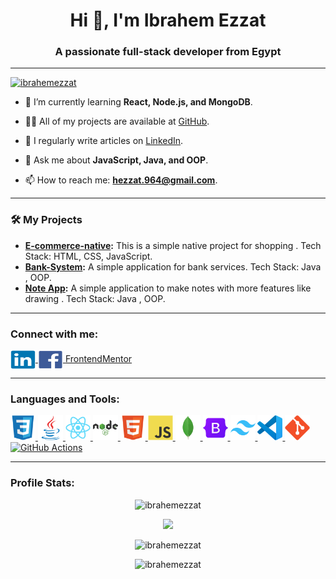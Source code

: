 <h1 align="center">Hi 👋, I'm Ibrahem Ezzat</h1>
<h3 align="center">A passionate full-stack developer from Egypt</h3>

<hr>

<p align="left"> 
  <a href="https://www.linkedin.com/in/ibrahim-ezzat-4b21a8234/" target="blank">
    <img src="https://img.shields.io/twitter/follow/ibrahemezzat?logo=linkedin&style=for-the-badge" alt="ibrahemezzat" />
  </a> 
</p>

- 🌱 I’m currently learning **React, Node.js, and MongoDB**.

- 👨‍💻 All of my projects are available at [GitHub](https://github.com/HemaEzzat123).

- 📝 I regularly write articles on [LinkedIn](https://www.linkedin.com/in/ibrahim-ezzat-4b21a8234/).

- 💬 Ask me about **JavaScript, Java, and OOP**.

- 📫 How to reach me: **hezzat.964@gmail.com**.

---
### 🛠️ My Projects

- **[E-commerce-native](https://github.com/HemaEzzat123/E-commerce-native):** This is a simple native project for shopping . Tech Stack: HTML, CSS, JavaScript.
- **[Bank-System](https://github.com/HemaEzzat123/Bank-System):** A simple application for bank services. Tech Stack: Java , OOP.
- **[Note App](https://github.com/HemaEzzat123/Note-App):** A simple application to make notes with more features like drawing . Tech Stack: Java , OOP.

---

<h3 align="left">Connect with me:</h3>
<p align="left">
  <a href="https://www.linkedin.com/in/ibrahim-ezzat-4b21a8234/" target="blank">
     <img align="center" src="https://raw.githubusercontent.com/devicons/devicon/master/icons/linkedin/linkedin-original.svg" alt="GitHub" height="30" width="40" />
  </a>
  <a href="https://www.facebook.com/hema.ezzat.96" target="blank">
       <img align="center" src="https://raw.githubusercontent.com/devicons/devicon/master/icons/facebook/facebook-original.svg" alt="GitHub" height="30" width="40" />
  </a>
  <a href="https://www.frontendmentor.io/profile/HemaEzzat123" target="blank">
    FrontendMentor
  </a>
</p>

---

<h3 align="left">Languages and Tools:</h3>
<p align="left"> 
  <a href="https://www.w3schools.com/css/" target="_blank"> 
    <img src="https://raw.githubusercontent.com/devicons/devicon/master/icons/css3/css3-original.svg" alt="CSS3" width="40" height="40"/> 
  </a> 
  <a href="https://www.java.com/en/" target="_blank"> 
    <img src="https://raw.githubusercontent.com/devicons/devicon/master/icons/java/java-original.svg" alt="Java" width="40" height="40"/> 
  </a> 
  <a href="https://reactjs.org/" target="_blank"> 
    <img src="https://raw.githubusercontent.com/devicons/devicon/master/icons/react/react-original.svg" alt="React" width="40" height="40"/> 
  </a> 
  <a href="https://nodejs.org" target="_blank"> 
    <img src="https://raw.githubusercontent.com/devicons/devicon/master/icons/nodejs/nodejs-original-wordmark.svg" alt="Node.js" width="40" height="40"/> 
  </a> 
  <a href="https://www.w3schools.com/html/" target="_blank"> 
    <img src="https://raw.githubusercontent.com/devicons/devicon/master/icons/html5/html5-original.svg" alt="HTML5" width="40" height="40"/> 
  </a> 
  <a href="https://www.w3schools.com/js/" target="_blank"> 
    <img src="https://raw.githubusercontent.com/devicons/devicon/master/icons/javascript/javascript-original.svg" alt="JavaScript" width="40" height="40"/> 
  </a> 
  <a href="https://www.mongodb.com/" target="_blank"> 
  <img src="https://raw.githubusercontent.com/devicons/devicon/master/icons/mongodb/mongodb-original.svg" alt="MongoDB" width="40" height="40"/> 
</a>
<a href="https://getbootstrap.com" target="_blank"> 
  <img src="https://raw.githubusercontent.com/devicons/devicon/master/icons/bootstrap/bootstrap-original.svg" alt="Bootstrap" width="40" height="40"/> 
</a>
<a href="https://tailwindcss.com/" target="_blank"> 
  <img src="https://raw.githubusercontent.com/devicons/devicon/master/icons/tailwindcss/tailwindcss-original.svg" alt="tailwindcss" width="40" height="40"/> 
</a>
<a href="https://code.visualstudio.com/" target="_blank"> 
  <img src="https://raw.githubusercontent.com/devicons/devicon/master/icons/vscode/vscode-original.svg" alt="VSCode" width="40" height="40"/> 
</a>
<a href="https://git-scm.com/" target="_blank"> 
  <img src="https://raw.githubusercontent.com/devicons/devicon/master/icons/git/git-original.svg" alt="Git" width="40" height="40"/> 
</a>
<a href="https://github.com/features/actions" target="_blank"> 
  <img src="https://avatars.githubusercontent.com/u/44036562?s=200&v=4" alt="GitHub Actions" width="40" height="40"/> 
</a>
</p>

---

<h3 align="left">Profile Stats:</h3>
<p align="center">
  <img src="https://github-readme-stats.vercel.app/api/top-langs/?username=HemaEzzat123&layout=compact&theme=radical" alt="ibrahemezzat" />
</p>

<p align="center">
  <img src="https://github-readme-stats.vercel.app/api?username=HemaEzzat123&hide=contribs,prs&show_icons=true&theme=radical" />
</p>

<p align="center">
  <img src="https://github-profile-trophy.vercel.app/?username=HemaEzzat123&theme=radical" alt="ibrahemezzat" />
</p>

<p align="center">
  <img src="https://github-readme-streak-stats.herokuapp.com/?user=HemaEzzat123&show_icons=true&theme=radical" alt="ibrahemezzat" />
</p>
